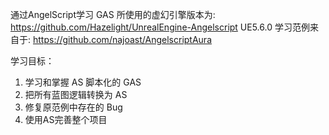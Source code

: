 通过AngelScript学习 GAS
所使用的虚幻引擎版本为: https://github.com/Hazelight/UnrealEngine-Angelscript  UE5.6.0
学习范例来自于: https://github.com/najoast/AngelscriptAura

学习目标：
1. 学习和掌握 AS 脚本化的 GAS
2. 把所有蓝图逻辑转换为 AS
3. 修复原范例中存在的 Bug
4. 使用AS完善整个项目
